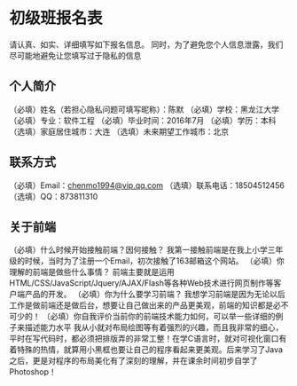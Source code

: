 # 初级班报名表

请认真、如实、详细填写如下报名信息。
同时，为了避免您个人信息泄露，我们尽可能地避免让您填写过于隐私的信息

## 个人简介

（必填）姓名（若担心隐私问题可填写昵称）：陈默
（必填）学校：黑龙江大学
（必填）专业：软件工程
（必填）毕业时间：2016年7月
（必填）学历：本科
（选填）家庭居住城市：大连
（选填）未来期望工作城市：北京

## 联系方式

（必填）Email：chenmo1994@vip.qq.com 
（选填）联系电话：18504512456
（选填）QQ：873811310

## 关于前端

（必填）什么时候开始接触前端？因何接触？
      我第一接触前端是在我上小学三年级的时候，当时为了注册一个Email，初次接触了163邮箱这个网站。
（必填）你理解的前端是做些什么事情？
      前端主要就是运用HTML/CSS/JavaScript/Jquery/AJAX/Flash等各种Web技术进行网页制作等客户端产品的开发。
（必填）你为什么要学习前端？
      我想学习前端是因为无论以后工作是做前端还是做后台，想要让自己做出来的产品更美观，前端的知识都是必不可少的！
（必填）你自我评价当前你的前端技术能力如何，可以举一些详细的例子来描述能力水平
      我从小就对布局绘图等有着强烈的兴趣，而且我非常的细心，平时在写代码时，都必须把排版弄的非常工整！在学C语言时，就对可视化窗口有着特殊的热情，就算用小黑框也要让自己的程序看起来更美观。后来学习了Java之后，更是对程序的布局美化有了深刻的理解，并在课余时间初步自学了Photoshop！
